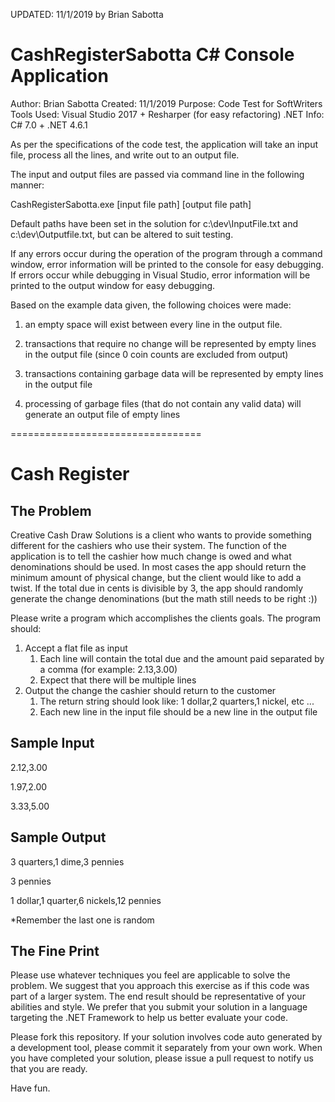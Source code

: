 UPDATED: 11/1/2019 by Brian Sabotta

CashRegisterSabotta C# Console Application
==========================================

Author:     Brian Sabotta
Created:    11/1/2019
Purpose:    Code Test for SoftWriters
Tools Used: Visual Studio 2017 + Resharper (for easy refactoring)
.NET Info:  C# 7.0 + .NET 4.6.1

As per the specifications of the code test, the application will take an input file, process all the lines, and write out to an output file.

The input and output files are passed via command line in the following manner:

CashRegisterSabotta.exe [input file path] [output file path]

Default paths have been set in the solution for c:\dev\InputFile.txt and c:\dev\Outputfile.txt, but can be altered to suit testing.

If any errors occur during the operation of the program through a command window, error information will be printed to the console for easy debugging.
If errors occur while debugging in Visual Studio, error information will be printed to the output window for easy debugging.

Based on the example data given, the following choices were made:

  1) an empty space will exist between every line in the output file.

  2) transactions that require no change will be represented by empty lines in the output file (since 0 coin counts are excluded from output)

  3) transactions containing garbage data will be represented by empty lines in the output file

  4) processing of garbage files (that do not contain any valid data) will generate an output file of empty lines

=================================


Cash Register
============

The Problem
-----------
Creative Cash Draw Solutions is a client who wants to provide something different for the cashiers who use their system. The function of the application is to tell the cashier how much change is owed and what denominations should be used. In most cases the app should return the minimum amount of physical change, but the client would like to add a twist. If the total due in cents is divisible by 3, the app should randomly generate the change denominations (but the math still needs to be right :))

Please write a program which accomplishes the clients goals. The program should:

1. Accept a flat file as input
	1. Each line will contain the total due and the amount paid separated by a comma (for example: 2.13,3.00)
	2. Expect that there will be multiple lines
2. Output the change the cashier should return to the customer
	1. The return string should look like: 1 dollar,2 quarters,1 nickel, etc ...
	2. Each new line in the input file should be a new line in the output file

Sample Input
------------
2.12,3.00

1.97,2.00

3.33,5.00

Sample Output
-------------
3 quarters,1 dime,3 pennies

3 pennies

1 dollar,1 quarter,6 nickels,12 pennies

*Remember the last one is random

The Fine Print
--------------
Please use whatever techniques you feel are applicable to solve the problem. We suggest that you approach this exercise as if this code was part of a larger system. The end result should be representative of your abilities and style.  We prefer that you submit your solution in a language targeting the .NET Framework to help us better evaluate your code.

Please fork this repository. If your solution involves code auto generated by a development tool, please commit it separately from your own work.  When you have completed your solution, please issue a pull request to notify us that you are ready.

Have fun.
